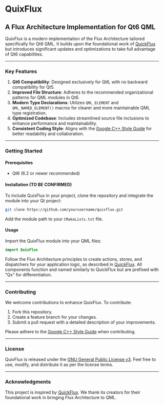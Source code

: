 # QuixFlux

## A Flux Architecture Implementation for Qt6 QML

QuixFlux is a modern implementation of the Flux Architecture tailored specifically for Qt6 QML. It builds upon the foundational work of [QuickFlux](https://github.com/benlau/quickflux.git) but introduces significant updates and optimizations to take full advantage of Qt6 capabilities.

---

### Key Features

1. **Qt6 Compatibility**: Designed exclusively for Qt6, with no backward compatibility for Qt5.
2. **Improved File Structure**: Adheres to the recommended organizational patterns for QML modules in Qt6.
3. **Modern Type Declarations**: Utilizes `QML_ELEMENT` and `QML_NAMED_ELEMENT()` macros for clearer and more maintainable QML type registration.
4. **Optimized Codebase**: Includes streamlined source file inclusions to enhance performance and maintainability.
5. **Consistent Coding Style**: Aligns with the [Google C++ Style Guide](https://google.github.io/styleguide/cppguide.html) for better readability and collaboration.

---

### Getting Started

#### Prerequisites
- Qt6 (6.2 or newer recommended)

#### Installation (TO BE CONFIRMED)
To include QuixFlux in your project, clone the repository and integrate the module into your Qt project:

```bash
git clone https://github.com/yourusername/quixflux.git
```

Add the module path to your `CMakeLists.txt` file.

#### Usage
Import the QuixFlux module into your QML files:

```qml
import QuixFlux
```

Follow the Flux Architecture principles to create actions, stores, and dispatchers for your application logic, as described in [QuickFlux](https://github.com/benlau/quickflux.git). All components function and named similarly to QuickFlux but are prefixed with "Qx" for differentiation.

---

### Contributing
We welcome contributions to enhance QuixFlux. To contribute:
1. Fork this repository.
2. Create a feature branch for your changes.
3. Submit a pull request with a detailed description of your improvements.

Please adhere to the [Google C++ Style Guide](https://google.github.io/styleguide/cppguide.html) when contributing.

---

### License
QuixFlux is released under the [GNU General Public License v3](LICENSE). Feel free to use, modify, and distribute it as per the license terms.

---

### Acknowledgments
This project is inspired by [QuickFlux](https://github.com/benlau/quickflux.git). We thank its creators for their foundational work in bringing Flux Architecture to QML.

